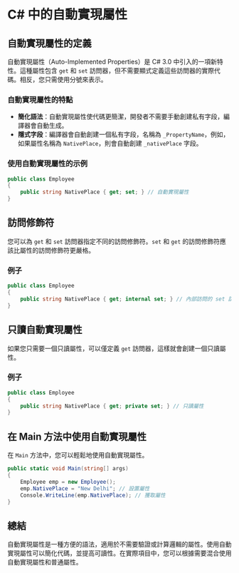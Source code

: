 # C# 中的自動實現屬性

## 自動實現屬性的定義
自動實現屬性（Auto-Implemented Properties）是 C# 3.0 中引入的一項新特性。這種屬性包含 `get` 和 `set` 訪問器，但不需要顯式定義這些訪問器的實際代碼。相反，您只需使用分號來表示。

### 自動實現屬性的特點
- **簡化語法**：自動實現屬性使代碼更簡潔，開發者不需要手動創建私有字段，編譯器會自動生成。
- **隱式字段**：編譯器會自動創建一個私有字段，名稱為 `_PropertyName`，例如，如果屬性名稱為 `NativePlace`，則會自動創建 `_nativePlace` 字段。

### 使用自動實現屬性的示例
```csharp
public class Employee
{
    public string NativePlace { get; set; } // 自動實現屬性
}
```

## 訪問修飾符
您可以為 `get` 和 `set` 訪問器指定不同的訪問修飾符。`set` 和 `get` 的訪問修飾符應該比屬性的訪問修飾符更嚴格。

### 例子
```csharp
public class Employee
{
    public string NativePlace { get; internal set; } // 內部訪問的 set 訪問器
}
```

## 只讀自動實現屬性
如果您只需要一個只讀屬性，可以僅定義 `get` 訪問器，這樣就會創建一個只讀屬性。

### 例子
```csharp
public class Employee
{
    public string NativePlace { get; private set; } // 只讀屬性
}
```

## 在 Main 方法中使用自動實現屬性
在 `Main` 方法中，您可以輕鬆地使用自動實現屬性。

```csharp
public static void Main(string[] args)
{
    Employee emp = new Employee();
    emp.NativePlace = "New Delhi"; // 設置屬性
    Console.WriteLine(emp.NativePlace); // 獲取屬性
}
```

## 總結
自動實現屬性是一種方便的語法，適用於不需要驗證或計算邏輯的屬性。使用自動實現屬性可以簡化代碼，並提高可讀性。在實際項目中，您可以根據需要混合使用自動實現屬性和普通屬性。
